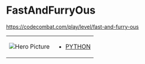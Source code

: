 # FastAndFurryOus 

https://codecombat.com/play/level/fast-and-furry-ous
<table>
<tr>
<td>

![Hero Picture](hero.png?raw=true "Hero Picture")

</td>
<td>
<ul>
<li>

[PYTHON](FastAndFurryOus.py)

</li>
</td>
</tr>
<table>